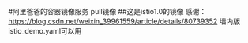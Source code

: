 #阿里爸爸的容器镜像服务 pull镜像
##这是istio1.0的镜像
感谢：https://blog.csdn.net/weixin_39961559/article/details/80739352
墙内版istio_demo.yaml可以用
